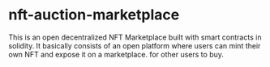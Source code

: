 # nft-auction-marketplace

This is an open decentralized NFT Marketplace built with smart contracts in solidity. It basically consists of an open platform where users can mint their own NFT and expose it on a marketplace. for other users to buy.
